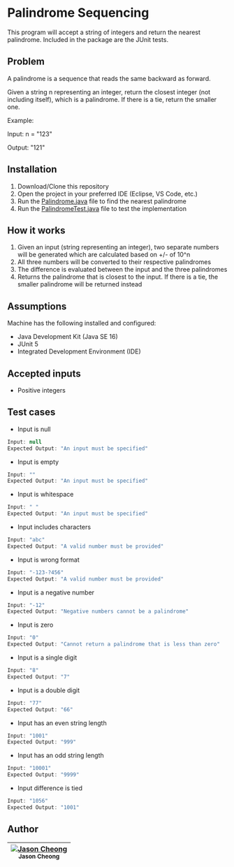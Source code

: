 # Palindrome Sequencing
This program will accept a string of integers and return the nearest palindrome. Included in the package are the JUnit tests.

## Problem
A palindrome is a sequence that reads the same backward as forward.

Given a string n representing an integer, return the closest integer (not including itself), which is a palindrome. If there is a tie, return the smaller one.

Example:

Input: n = "123"

Output: "121"

## Installation
1. Download/Clone this repository
2. Open the project in your preferred IDE (Eclipse, VS Code, etc.)
3. Run the [Palindrome.java](src/app/Palindrome.java) file to find the nearest palindrome
4. Run the [PalindromeTest.java](src/tests/PalindromeTest.java) file to test the implementation

## How it works
1. Given an input (string representing an integer), two separate numbers will be generated which are calculated based on +/- of 10^n
2. All three numbers will be converted to their respective palindromes
3. The difference is evaluated between the input and the three palindromes
4. Returns the palindrome that is closest to the input. If there is a tie, the smaller palindrome will be returned instead

## Assumptions
Machine has the following installed and configured:
- Java Development Kit (Java SE 16)
- JUnit 5
- Integrated Development Environment (IDE)

## Accepted inputs
- Positive integers

## Test cases
- Input is null
```java
Input: null
Expected Output: "An input must be specified"
```

- Input is empty
```java
Input: ""
Expected Output: "An input must be specified"
```

- Input is whitespace
```java
Input: " "
Expected Output: "An input must be specified"
```

- Input includes characters
```java
Input: "abc"
Expected Output: "A valid number must be provided"
```

- Input is wrong format
```java
Input: "-123-?456"
Expected Output: "A valid number must be provided"
```

- Input is a negative number
```java
Input: "-12"
Expected Output: "Negative numbers cannot be a palindrome"
```

- Input is zero
```java
Input: "0"
Expected Output: "Cannot return a palindrome that is less than zero"
```

- Input is a single digit
```java
Input: "8"
Expected Output: "7"
```

- Input is a double digit
```java
Input: "77"
Expected Output: "66"
```

- Input has an even string length
```java
Input: "1001"
Expected Output: "999"
```

- Input has an odd string length
```java
Input: "10001"
Expected Output: "9999"
```

- Input difference is tied
```java
Input: "1056"
Expected Output: "1001"
```

## Author
| [![Jason Cheong](https://avatars.githubusercontent.com/jasonmcheong?s=100)<br /><sub>Jason Cheong<br /></sub>](https://github.com/jasonmcheong)<br /> |
| :---: |
